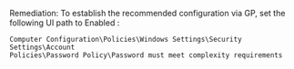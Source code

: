 Remediation:
To establish the recommended configuration via GP, set the following UI path to Enabled :
```
Computer Configuration\Policies\Windows Settings\Security Settings\Account
Policies\Password Policy\Password must meet complexity requirements
```